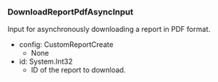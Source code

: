 ### DownloadReportPdfAsyncInput
Input for asynchronously downloading a report in PDF format.

- config: CustomReportCreate
  - None
- id: System.Int32
  - ID of the report to download.
